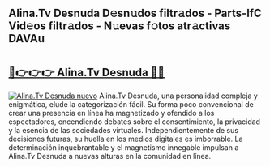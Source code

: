 ## Alina.Tv Desnuda D𝚎sn𝚞dos filtr𝚊dos - Parts-lfC Vid𝚎os filtr𝚊dos - N𝚞evas f𝚘tos atr𝚊ctivas DAVAu

# <h2><a href="http://mbcvk9g.tromn.icu/?c=Alina.Tv+Desnuda">🔗👉👉👉 Alina.Tv Desnuda 🔗🔗</a></h2>

[![Alina.Tv Desnuda nuevo](https://i.imgur.com/pEAQMta.gif)](http://mbcvk9g.tromn.icu/?c=Alina.Tv+Desnuda)
Alina.Tv Desnuda, una personalidad compleja y enigmática, elude la categorización fácil. Su forma poco convencional de crear una presencia en línea ha magnetizado y ofendido a los espectadores, encendiendo debates sobre el consentimiento, la privacidad y la esencia de las sociedades virtuales. Independientemente de sus decisiones futuras, su huella en los medios digitales es imborrable. La determinación inquebrantable y el magnetismo innegable impulsan a Alina.Tv Desnuda a nuevas alturas en la comunidad en línea.
